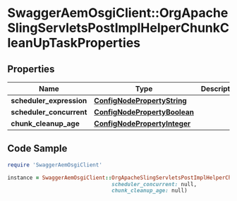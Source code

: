 # SwaggerAemOsgiClient::OrgApacheSlingServletsPostImplHelperChunkCleanUpTaskProperties

## Properties

Name | Type | Description | Notes
------------ | ------------- | ------------- | -------------
**scheduler_expression** | [**ConfigNodePropertyString**](ConfigNodePropertyString.md) |  | [optional] 
**scheduler_concurrent** | [**ConfigNodePropertyBoolean**](ConfigNodePropertyBoolean.md) |  | [optional] 
**chunk_cleanup_age** | [**ConfigNodePropertyInteger**](ConfigNodePropertyInteger.md) |  | [optional] 

## Code Sample

```ruby
require 'SwaggerAemOsgiClient'

instance = SwaggerAemOsgiClient::OrgApacheSlingServletsPostImplHelperChunkCleanUpTaskProperties.new(scheduler_expression: null,
                                 scheduler_concurrent: null,
                                 chunk_cleanup_age: null)
```


